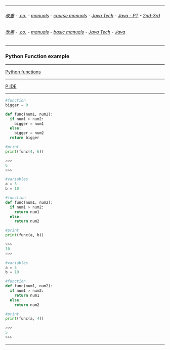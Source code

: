 
---

###### [改善](https://github.com/ttltrk/0C/blob/master/README.MD) - [.co.](https://github.com/ttltrk/PRG/blob/master/CODING.MD) - [manuals](https://github.com/ttltrk/PRG/blob/master/MAN.MD) - [course manuals](https://github.com/ttltrk/PRG/blob/master/COUR_MAN.MD) - [Java Tech](https://github.com/ttltrk/PRG/blob/master/JAVA/DOC/CM/JT.MD) - [Java - PT](https://github.com/ttltrk/PRG/blob/master/JAVA/DOC/BJM/TOMI/JJ.MD) - [2nd-3rd](https://github.com/ttltrk/PRG/blob/master/JAVA/DOC/BJM/TOMI/02/2nd.MD)

###### [改善](https://github.com/ttltrk/0C/blob/master/README.MD) - [.co.](https://github.com/ttltrk/PRG/blob/master/CODING.MD) - [manuals](https://github.com/ttltrk/PRG/blob/master/MAN.MD) - [basic manuals](https://github.com/ttltrk/PRG/blob/master/MANUALS.MD) - [Java Tech](https://github.com/ttltrk/PRG/blob/master/JAVA/DOC/JT/JT.MD) - [Java](https://github.com/ttltrk/PRG/blob/master/JAVA/DOC/OJM/OJM.MD)

---

### Python Function example

---

[Python functions](https://github.com/ttltrk/PRG/blob/master/PY/DOC/OPYM/04_MET_FUN/MET_FUN.MD)

---

[P IDE](https://repl.it/@ttltrknet/SiennaSarcasticDimension)

---

```python
#function
bigger = 0

def func(num1, num2):
  if num1 > num2:
    bigger = num1
  else:
    bigger = num2
  return bigger

#print    
print(func(4, 6))

>>>
6
>>>
```

```python
#variables
a = 5
b = 10

#function
def func(num1, num2):
  if num1 > num2:
    return num1
  else:
    return num2

#print
print(func(a, b))

>>>
10
>>>
```

```python
#variables
a = 5
b = 10

#function
def func(num1, num2):
  if num1 > num2:
    return num1
  else:
    return num2

#print
print(func(a, 4))

>>>
5
>>>
```

---
